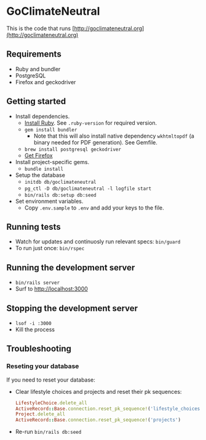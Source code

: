 # GoClimateNeutral

This is the code that runs [http://goclimateneutral.org](http://goclimateneutral.org)

## Requirements

* Ruby and bundler
* PostgreSQL
* Firefox and geckodriver

## Getting started

* Install dependencies. 
  * [Install Ruby](https://www.ruby-lang.org/en/documentation/installation/).
    See `.ruby-version` for required version.
  * `gem install bundler`
    * Note that this will also install native dependency `wkhtmltopdf` (a binary needed for PDF generation). See Gemfile.
  * `brew install postgresql geckodriver` 
  * [Get Firefox](https://www.mozilla.org/en-US/firefox/)
* Install project-specific gems.
  * `bundle install`  
* Setup the database
  * `initdb db/goclimateneutral`
  * `pg_ctl -D db/goclimateneutral -l logfile start`
  * `bin/rails db:setup db:seed`
* Set environment variables.
  * Copy `.env.sample` to `.env` and add your keys to the file.

## Running tests

* Watch for updates and continuosly run relevant specs: `bin/guard`
* To run just once: `bin/rspec`

## Running the development server

* `bin/rails server`
* Surf to [http://localhost:3000](http://localhost:3000)

## Stopping the development server

* `lsof -i :3000`
* Kill the process

## Troubleshooting

### Reseting your database

If you need to reset your database:

* Clear lifestyle choices and projects and reset their pk sequences:

  ```ruby
  LifestyleChoice.delete_all
  ActiveRecord::Base.connection.reset_pk_sequence!('lifestyle_choices')
  Project.delete_all
  ActiveRecord::Base.connection.reset_pk_sequence!('projects')
  ```

* Re-run `bin/rails db:seed`
